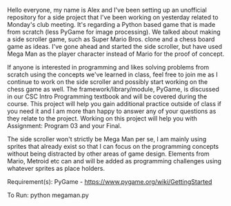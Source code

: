 Hello everyone, my name is Alex and I've been setting up an unofficial repository for a side project that I've been working on yesterday related to Monday's club meeting. It's regarding a Python based game that is made from scratch (less PyGame for image processing). We talked about making a side scroller game, such as Super Mario Bros. clone and a chess board game as ideas. I've gone ahead and started the side scroller, but have used Mega Man as the player character instead of Mario for the proof of concept.

If anyone is interested in programming and likes solving problems from scratch using the concepts we've learned in class, feel free to join me as I continue to work on the side scroller and possibly start working on the chess game as well. The framework/library/module, PyGame, is discussed in our CSC Intro Programming textbook and will be covered during the course. This project will help you gain additional practice outside of class if you need it and I am more than happy to answer any of your questions as they relate to the project. Working on this project will help you with Assignment: Program 03 and your Final.

The side scroller won't strictly be Mega Man per se, I am mainly using sprites that already exist so that I can focus on the programming concepts without being distracted by other areas of game design. Elements from Mario, Metroid etc can and will be added as programming challenges using whatever sprites as place holders.

Requirement(s):
PyGame - https://www.pygame.org/wiki/GettingStarted

To Run:
python megaman.py
